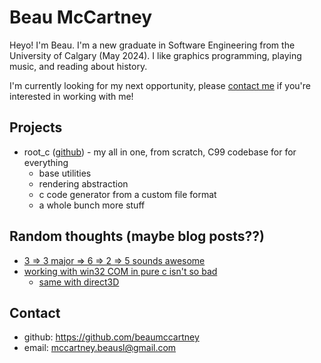# Beau McCartney

Heyo! I'm Beau. I'm a new graduate in Software Engineering from the University
of Calgary (May 2024). I like graphics programming, playing music, and reading
about history.

I'm currently looking for my next opportunity, please [contact
me](#contact-info) if you're interested in working with me!

## Projects

- root_c ([github](https://github.com/beaumccartney/root_c)) - my all in one, from scratch, C99 codebase for for everything
    - base utilities
    - rendering abstraction
    - c code generator from a custom file format
    - a whole bunch more stuff

## Random thoughts (maybe blog posts??)

- [3 => 3 major => 6 => 2 => 5 sounds awesome](https://youtu.be/9xA1rSu3qwE?si=guriIWYQWgoOId3p&t=43)
- [working with win32 COM in pure c isn't so bad](https://github.com/beaumccartney/root_c/blob/036174bebc623040def0976ccd79daebd306b25c/layers/os/core/windows/os_core_windows.h#L52-L54)
    - [same with direct3D](https://github.com/beaumccartney/root_c/blob/036174bebc623040def0976ccd79daebd306b25c/layers/render/d3d11/render_d3d11.h#L151-L163)

## <span id="contact-info">Contact</span>

- github: <a href="https://github.com/beaumccartney" target="_blank">https://github.com/beaumccartney</a>
- email: <a href="mailto:mccartney.beausl@gmail.com+website" >mccartney.beausl@gmail.com</a>
